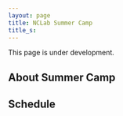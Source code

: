 ```yaml
---
layout: page
title: NCLab Summer Camp
title_s:
---
```


This page is under development.

## About Summer Camp



## Schedule

